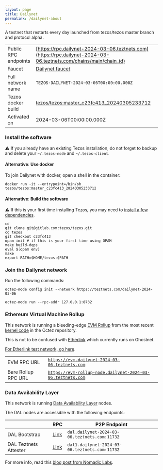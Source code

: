 ```yaml
---
layout: page
title: Dailynet
permalink: /dailynet-about
---
```


A testnet that restarts every day launched from tezos/tezos master branch and protocol alpha.

| | |
|-------|---------------------|
| Public RPC endpoints | [https://rpc.dailynet-2024-03-06.teztnets.com](https://rpc.dailynet-2024-03-06.teztnets.com/chains/main/chain_id)<br/> |
| Faucet | [Dailynet faucet](https://faucet.dailynet-2024-03-06.teztnets.com) |
| Full network name | `TEZOS-DAILYNET-2024-03-06T00:00:00.000Z` |
| Tezos docker build | [tezos/tezos:master_c23fc413_20240305233712](https://hub.docker.com/r/tezos/tezos/tags?page=1&ordering=last_updated&name=master_c23fc413_20240305233712) |
| Activated on | 2024-03-06T00:00:00.000Z |





### Install the software

⚠️  If you already have an existing Tezos installation, do not forget to backup and delete your `~/.tezos-node` and `~/.tezos-client`.



#### Alternative: Use docker

To join Dailynet with docker, open a shell in the container:

```
docker run -it --entrypoint=/bin/sh tezos/tezos:master_c23fc413_20240305233712
```

#### Alternative: Build the software

⚠️  If this is your first time installing Tezos, you may need to [install a few dependencies](https://tezos.gitlab.io/introduction/howtoget.html#setting-up-the-development-environment-from-scratch).

```
cd
git clone git@gitlab.com:tezos/tezos.git
cd tezos
git checkout c23fc413
opam init # if this is your first time using OPAM
make build-deps
eval $(opam env)
make
export PATH=$HOME/tezos:$PATH
```

### Join the Dailynet network

Run the following commands:

```
octez-node config init --network https://teztnets.com/dailynet-2024-03-06

octez-node run --rpc-addr 127.0.0.1:8732
```


### Ethereum Virtual Machine Rollup

This network is running a bleeding-edge [EVM Rollup](https://docs.etherlink.com/welcome/what-is-etherlink) from the most recent [kernel code](https://gitlab.com/tezos/tezos/-/tree/master/etherlink) in the Octez repository.

This is not to be confused with [Etherlink](https://docs.etherlink.com/get-started/connect-your-wallet-to-etherlink) which currently runs on Ghostnet.

[For Etherlink test network, go here](https://docs.etherlink.com/get-started/connect-your-wallet-to-etherlink).

| | |
|-------|---------------------|
| EVM RPC URL | [`https://evm.dailynet-2024-03-06.teztnets.com`](https://evm.dailynet-2024-03-06.teztnets.com) |
| Bare Rollup RPC URL | [`https://evm-rollup-node.dailynet-2024-03-06.teztnets.com`](https://evm-rollup-node.dailynet-2024-03-06.teztnets.com/global/block/head) |




### Data Availability Layer

This network is running [Data Availability Layer](https://tezos.gitlab.io/shell/dal.html) nodes.


The DAL nodes are accessible with the following endpoints:

| | RPC | P2P Endpoint |
|------------|---------|--------------|
| DAL Bootstrap | [Link](https://dal-bootstrap-rpc.dailynet-2024-03-06.teztnets.com/p2p/gossipsub/scores) | `dal.dailynet-2024-03-06.teztnets.com:11732` |
| DAL Teztnets Attester | [Link](https://dal-attester-rpc.dailynet-2024-03-06.teztnets.com/p2p/gossipsub/scores) | `dal1.dailynet-2024-03-06.teztnets.com:11732` |


For more info, read this [blog post from Nomadic Labs](https://research-development.nomadic-labs.com/data-availability-layer-tezos.html).




